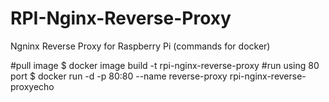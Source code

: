 # RPI-Nginx-Reverse-Proxy
Ngninx Reverse Proxy for Raspberry Pi (commands for docker)


#pull image
$ docker image build -t rpi-nginx-reverse-proxy
#run using 80 port
$ docker run -d -p 80:80 --name reverse-proxy rpi-nginx-reverse-proxyecho
